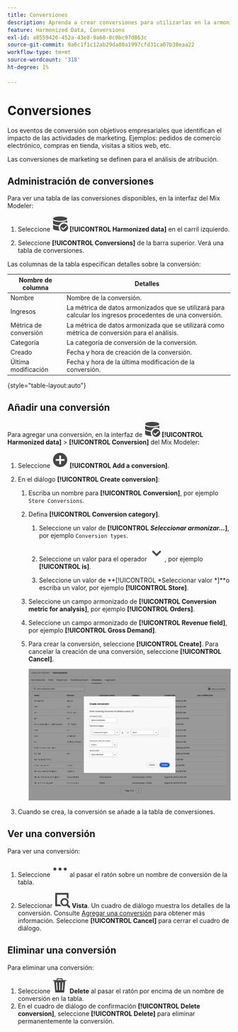 ```yaml
---
title: Conversiones
description: Aprenda a crear conversiones para utilizarlas en la armonización de los datos en Mix Modeler.
feature: Harmonized Data, Conversions
exl-id: a8559426-452a-43e8-9a60-0c0bc97d863c
source-git-commit: 9a6c1f1c12ab29da80a1997cfd31ca07b38eaa22
workflow-type: tm+mt
source-wordcount: '318'
ht-degree: 1%

---
```


# Conversiones

Los eventos de conversión son objetivos empresariales que identifican el impacto de las actividades de marketing. Ejemplos: pedidos de comercio electrónico, compras en tienda, visitas a sitios web, etc.

Las conversiones de marketing se definen para el análisis de atribución.

## Administración de conversiones

Para ver una tabla de las conversiones disponibles, en la interfaz del Mix Modeler:

1. Seleccione ![DataSearch](/help/assets/icons/DataCheck.svg) **[!UICONTROL Harmonized data]** en el carril izquierdo.

1. Seleccione **[!UICONTROL Conversions]** de la barra superior. Verá una tabla de conversiones.

Las columnas de la tabla especifican detalles sobre la conversión:

| Nombre de columna | Detalles |
| --- | ---|
| Nombre | Nombre de la conversión. |
| Ingresos | La métrica de datos armonizados que se utilizará para calcular los ingresos procedentes de una conversión. |
| Métrica de conversión | La métrica de datos armonizada que se utilizará como métrica de conversión para el análisis. |
| Categoría | La categoría de conversión de la conversión. |
| Creado | Fecha y hora de creación de la conversión. |
| Última modificación | Fecha y hora de la última modificación de la conversión. |

{style="table-layout:auto"}

## Añadir una conversión

Para agregar una conversión, en la interfaz de ![DataSearch](/help/assets/icons/DataCheck.svg) **[!UICONTROL Harmonized data]** > **[!UICONTROL Conversion]** del Mix Modeler:

1. Seleccione ![Agregar](/help/assets/icons/AddCircle.svg) **[!UICONTROL Add a conversion]**.

1. En el diálogo **[!UICONTROL Create conversion]**:

   1. Escriba un nombre para **[!UICONTROL Conversion]**, por ejemplo `Store Conversions`.

   1. Defina **[!UICONTROL Conversion category]**.

      1. Seleccione un valor de **[!UICONTROL *Seleccionar armonizar...*]**, por ejemplo `Conversion types`.

      1. Seleccione un valor para el operador ![Chevron](/help/assets/icons/ChevronDown.svg), por ejemplo **[!UICONTROL is]**.

      1. Seleccione un valor de **[!UICONTROL *Seleccionar valor *]**o escriba un valor, por ejemplo **[!UICONTROL Store]**.

   1. Seleccione un campo armonizado de **[!UICONTROL Conversion metric for analysis]**, por ejemplo **[!UICONTROL Orders]**.

   1. Seleccione un campo armonizado de **[!UICONTROL Revenue field]**, por ejemplo **[!UICONTROL Gross Demand]**.

   1. Para crear la conversión, seleccione **[!UICONTROL Create]**. Para cancelar la creación de una conversión, seleccione **[!UICONTROL Cancel]**.

      ![Texto alternativo](/help/assets/create-conversion.png)

1. Cuando se crea, la conversión se añade a la tabla de conversiones.


## Ver una conversión

Para ver una conversión:

1. Seleccione ![Más](/help/assets/icons/More.svg) al pasar el ratón sobre un nombre de conversión de la tabla.

1. Seleccionar ![Vista](/help/assets/icons/ViewDetail.svg) **Vista**. Un cuadro de diálogo muestra los detalles de la conversión. Consulte [Agregar una conversión](#add-a-conversion) para obtener más información. Seleccione **[!UICONTROL Cancel]** para cerrar el cuadro de diálogo.


## Eliminar una conversión

Para eliminar una conversión:

1. Seleccione ![Delete](/help/assets/icons/Delete.svg) **Delete** al pasar el ratón por encima de un nombre de conversión en la tabla.
1. En el cuadro de diálogo de confirmación **[!UICONTROL Delete conversion]**, seleccione **[!UICONTROL Delete]** para eliminar permanentemente la conversión.
